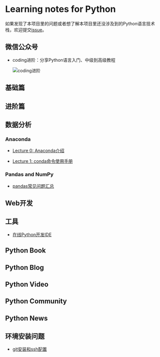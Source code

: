 # Learning notes for Python

如果发现了本项目里的问题或者想了解本项目里还没涉及到的Python语言技术栈，欢迎提交[issue](https://github.com/jincheng9/python_tutorial/issues/new)。

## 微信公众号

* coding进阶：分享Python语言入门、中级到高级教程

  ![coding进阶](./workspace/img/wechat.png)

## 基础篇

## 进阶篇

## 数据分析

### Anaconda

* [Lecture 0: Anaconda介绍](./workspace/data_science/anaconda/0_intro.md)

* [Lecture 1: conda命令使用手册](./workspace/data_science/anaconda/1_cmd.md)

### Pandas and NumPy

* [pandas常见问题汇总](./workspace/data_science/pandas/faq.md)

## Web开发

## 工具

* [在线Python开发IDE](https://www.online-ide.com/)

## Python Book

## Python Blog

## Python Video

## Python Community

## Python News

## 环境安装问题

* [git安装和ssh配置](./workspace/env/git.md)
